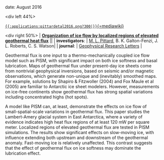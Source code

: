date: August 2016

\<div left 44%\>

[`{{:applications:pittardetal2016.png?300|}}`{=mediawiki}](http://www.the-cryosphere.net/10/639/2016/)


\<div right 50%\> \| **[Organization of ice flow by localized regions
of elevated geothermal heat
flux](http://dx.doi.org/10.1002/2016GL068436)** \|\| \|
**investigators**: \| [M. L.
Pittard](http://www.utas.edu.au/geophysics), B. K.
Galton-Fenzi, J. L. Roberts, C. S. Watson\| \| **journal**: \|
[Geophysical Research
Letters](http://agupubs.onlinelibrary.wiley.com/agu/journal/10.1002/(ISSN)1944-8007/)
\|

Geothermal flux is one input to a thermo-mechanically coupled ice flow
model such as PISM, with significant impact on both ice softness and
basal lubrication. Maps of geothermal flux under present-day ice sheets
come from nontrivial geophysical inversions, based on seismic and/or
magnetic observations, which generate non-unique and (inevitably)
smoothed maps. For example, solutions by Shapiro & Fitzwoller (2004) and
Fox Maule et al (2005) are familiar to Antarctic ice sheet modelers.
However, measurements on ice-free continents show geothermal flux has
strong spatial variations including concentrated highs (hot spots).

A model like PISM can, at least, demonstrate the effects on ice flow of
small-spatial-scale variations in geothermal flux. This paper studies
the Lambert-Amery glacial system in East Antarctica, where a variety of
evidence indicates high heat flux regions of at least 120 mW per square
meter. Localized regions of elevated geothermal flux are tested in PISM
simulations. The results show significant effects on slow-moving ice,
with influence extending both upstream and downstream of the geothermal
anomaly. Fast-moving ice is relatively unaffected. This contrast
suggests that the effect of geothermal flux on ice softness may dominate
the lubrication effect.



